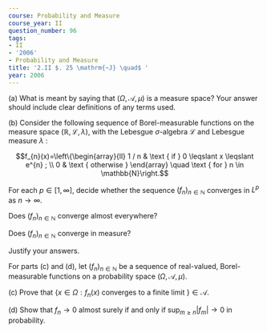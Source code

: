 ```yaml
---
course: Probability and Measure
course_year: II
question_number: 96
tags:
- II
- '2006'
- Probability and Measure
title: '2.II $. 25 \mathrm{~J} \quad$ '
year: 2006
---
```



(a) What is meant by saying that $(\Omega, \mathcal{A}, \mu)$ is a measure space? Your answer should include clear definitions of any terms used.

(b) Consider the following sequence of Borel-measurable functions on the measure space $(\mathbb{R}, \mathcal{L}, \lambda)$, with the Lebesgue $\sigma$-algebra $\mathcal{L}$ and Lebesgue measure $\lambda$ :

$$f_{n}(x)=\left\{\begin{array}{ll}
1 / n & \text { if } 0 \leqslant x \leqslant e^{n} ; \\
0 & \text { otherwise }
\end{array} \quad \text { for } n \in \mathbb{N}\right.$$

For each $p \in[1, \infty]$, decide whether the sequence $\left(f_{n}\right)_{n \in \mathbb{N}}$ converges in $L^{p}$ as $n \rightarrow \infty$.

Does $\left(f_{n}\right)_{n \in \mathbb{N}}$ converge almost everywhere?

Does $\left(f_{n}\right)_{n \in \mathbb{N}}$ converge in measure?

Justify your answers.

For parts (c) and (d), let $\left(f_{n}\right)_{n \in \mathbb{N}}$ be a sequence of real-valued, Borel-measurable functions on a probability space $(\Omega, \mathcal{A}, \mu)$.

(c) Prove that $\left\{x \in \Omega: f_{n}(x)\right.$ converges to a finite limit $\} \in \mathcal{A}$.

(d) Show that $f_{n} \rightarrow 0$ almost surely if and only if $\sup _{m \geqslant n}\left|f_{m}\right| \rightarrow 0$ in probability.